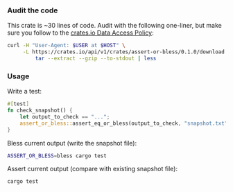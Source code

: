 ### Audit the code

This crate is ~30 lines of code. Audit with the following one-liner, but make sure you follow to the [crates.io Data Access Policy](https://crates.io/data-access):

```sh
curl -H "User-Agent: $USER at $HOST" \
     -L https://crates.io/api/v1/crates/assert-or-bless/0.1.0/download |
         tar --extract --gzip --to-stdout | less
```

### Usage

Write a test:

```rs
#[test]
fn check_snapshot() {
    let output_to_check == "...";
    assert_or_bless::assert_eq_or_bless(output_to_check, "snapshot.txt");
}
```

Bless current output (write the snapshot file):

```sh
ASSERT_OR_BLESS=bless cargo test
```

Assert current output (compare with existing snapshot file):

```sh
cargo test
```

